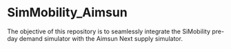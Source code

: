 # SimMobility_Aimsun
The objective of this repository is to seamlessly integrate the SiMobility pre-day demand simulator with the Aimsun Next supply simulator.
